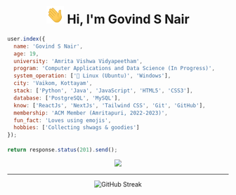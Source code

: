 <h1 align="center"><img src="https://github.com/Govind-S-Nair/Govind-S-Nair/blob/main/GIFs/wave.gif" width="40px" height="40px"> Hi, I'm Govind S Nair </h1>

```javascript
user.index({
  name: 'Govind S Nair',
  age: 19,
  university: 'Amrita Vishwa Vidyapeetham',
  program: 'Computer Applications and Data Science (In Progress)',
  system_operation: ['🐧 Linux (Ubuntu)', 'Windows'],
  city: 'Vaikom, Kottayam',
  stack: ['Python', 'Java', 'JavaScript', 'HTML5', 'CSS3'],
  database: ['PostgreSQL', 'MySQL'],
  know: ['ReactJs', 'NextJs', 'Tailwind CSS', 'Git', 'GitHub'],
  membership: 'ACM Member (Amritapuri, 2022-2023)',
  fun_fact: 'Loves using emojis',
  hobbies: ['Collecting shwags & goodies']
});

return response.status(201).send();
```

<!-- Sticker Showcase -->
<div align="center">
  <img src="https://holopin.io/api/user/board?user=g0v1nd"/><hr>
  <img src="https://streak-stats.demolab.com?user=Govind-S-Nair&count_private=true&theme=dark&border_radius=20" alt="GitHub Streak">
</div>
